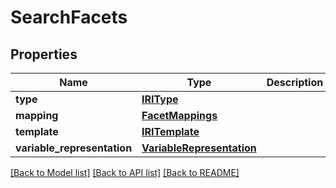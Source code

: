 # SearchFacets

## Properties
Name | Type | Description | Notes
------------ | ------------- | ------------- | -------------
**type** | [**IRIType**](IRIType.md) |  | 
**mapping** | [**FacetMappings**](FacetMappings.md) |  | 
**template** | [**IRITemplate**](IRITemplate.md) |  | 
**variable_representation** | [**VariableRepresentation**](VariableRepresentation.md) |  | 

[[Back to Model list]](../README.md#documentation-for-models) [[Back to API list]](../README.md#documentation-for-api-endpoints) [[Back to README]](../README.md)

